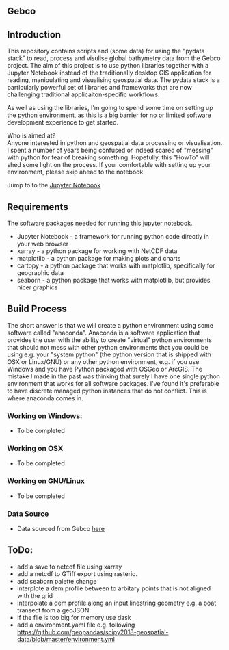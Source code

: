Gebco
---

## Introduction

This repository contains scripts and (some data) for using the "pydata stack" to read, process and visulise global bathymetry data from the Gebco project. The aim of this project is to use python libraries together with a Jupyter Notebook instead of the traditionally desktop GIS application for reading, manipulating and visualising geospatial data. The pydata stack is a particularly powerful set of libraries and frameworks that are now challenging traditional applicaiton-specific workflows.

As well as using the libraries, I'm going to spend some time on setting up the python environment, as this is a big barrier for no or limited software development experience to get started.

Who is aimed at?  
Anyone interested in python and geospatial data processing or visualisation. I spent a number of years being confused or indeed scared of "messing" with python for fear of breaking something. Hopefully, this "HowTo" will shed some light on the process. If your comfortable with setting up your environment, please skip ahead to the notebook

Jump to to the [Jupyter Notebook](gebco-read-viz.ipynb)

## Requirements
The software packages needed for running this jupyter notebook.
* Jupyter Notebook - a framework for running python code directly in your web browser
* xarray - a python package for working with NetCDF data
* matplotlib - a python package for making plots and charts
* cartopy - a python package that works with matplotlib, specifically for geographic data
* seaborn - a python package that works with matplotlib, but provides nicer graphics

## Build Process
The short answer is that we will create a python environment using some software called "anaconda".
Anaconda is a software application that provides the user with the ability to create "virtual" python environments that should not mess with other python environments that you could be using e.g. your "system python" (the python version that is shipped with OSX or Linux/GNU) or any other python environment, e.g. if you use Windows and you have Python packaged with OSGeo or ArcGIS. The mistake I made in the past was thinking that surely I have one single python environment that works for all software packages. I've found it's preferable to have discrete managed python instances that do not conflict. This is where anaconda comes in.

### Working on Windows:
* To be completed

### Working on OSX
* To be completed

### Working on GNU/Linux
* To be completed

### Data Source
* Data sourced from Gebco [here](https://www.gebco.net/data_and_products/gridded_bathymetry_data/)

## ToDo:
* add a save to netcdf file using xarray
* add a netcdf to GTiff export using rasterio.
* add seaborn palette change
* interplote a dem profile between to arbitary points that is not aligned with the grid
* interpolate a dem profile along an input linestring geometry e.g. a boat transect from a geoJSON
* if the file is too big for memory use dask
* add a environment.yaml file e.g. following https://github.com/geopandas/scipy2018-geospatial-data/blob/master/environment.yml 
